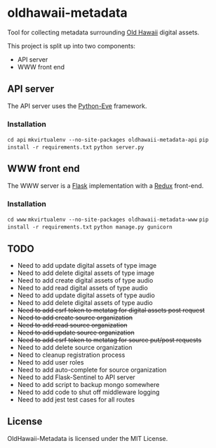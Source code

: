 # oldhawaii-metadata

Tool for collecting metadata surrounding [Old Hawaii](http://oldhawaii.org) digital assets.

This project is split up into two components:

  * API server
  * WWW front end

## API server

The API server uses the [Python-Eve](http://python-eve.org/) framework.

### Installation

`cd api`
`mkvirtualenv --no-site-packages oldhawaii-metadata-api`
`pip install -r requirements.txt`
`python server.py`

## WWW front end

The WWW server is a [Flask](http://flask.pocoo.org/) implementation with a
[Redux](https://github.com/rackt/redux) front-end.

### Installation

`cd www`
`mkvirtualenv --no-site-packages oldhawaii-metadata-www`
`pip install -r requirements.txt`
`python manage.py gunicorn`

## TODO

  * Need to add update digital assets of type image
  * Need to add delete digital assets of type image
  * Need to add create digital assets of type audio
  * Need to add read digital assets of type audio
  * Need to add update digital assets of type audio
  * Need to add delete digital assets of type audio
  * ~~Need to add csrf token to metatag for digital assets post request~~
  * ~~Need to add create source organization~~
  * ~~Need to add read source organization~~
  * ~~Need to add update source organization~~
  * ~~Need to add csrf token to metatag for source put/post requests~~
  * Need to add delete source organization
  * Need to cleanup registration process
  * Need to add user roles
  * Need to add auto-complete for source organization
  * Need to add Flask-Sentinel to API server
  * Need to add script to backup mongo somewhere
  * Need to add code to shut off middleware logging
  * Need to add jest test cases for all routes

## License

OldHawaii-Metadata is licensed under the MIT License.
